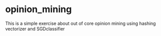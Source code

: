 # opinion_mining
This is a simple exercise about out of core opinion mining using hashing vectorizer and SGDclassifier

